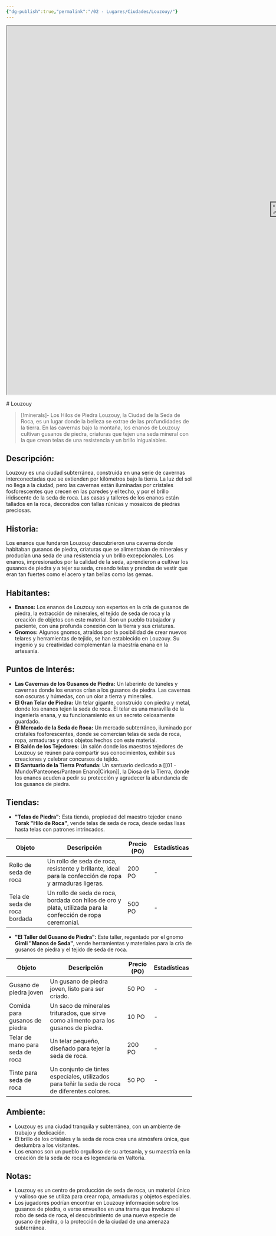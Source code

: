 ```yaml
---
{"dg-publish":true,"permalink":"/02 - Lugares/Ciudades/Louzouy/"}
---
```


<p><span><iframe height="1000" width="1500" src="https://watabou.github.io/city-generator/?size=60&amp;seed=775&amp;name=Louzouy&amp;population=600000&amp;citadel=1&amp;urban_castle=1&amp;plaza=1&amp;temple=1&amp;walls=0&amp;shantytown=1&amp;coast=0&amp;river=0&amp;greens=1&amp;hub=1" sandbox="allow-forms allow-presentation allow-same-origin allow-scripts allow-modals"></iframe></span></p>
# Louzouy

> [!minerals]- Los Hilos de Piedra
> Louzouy,  la Ciudad de la Seda de Roca,  es un lugar donde la belleza se extrae de las profundidades de la tierra.   En las cavernas bajo la montaña,  los enanos de Louzouy cultivan gusanos de piedra,  criaturas que tejen una seda mineral con la que crean telas de una resistencia y un brillo inigualables. 

## Descripción:

Louzouy es una ciudad subterránea,  construida en una serie de cavernas interconectadas que se extienden por kilómetros bajo la tierra.  La luz del sol no llega a la ciudad,  pero las cavernas están iluminadas por cristales fosforescentes que crecen en las paredes y el techo,  y por el brillo iridiscente de la seda de roca.  Las casas y talleres de los enanos están tallados en la roca,  decorados con tallas rúnicas y mosaicos de piedras preciosas.

## Historia:

Los enanos que fundaron Louzouy descubrieron una caverna donde habitaban gusanos de piedra,  criaturas que se alimentaban de minerales y producían una seda de una resistencia y un brillo excepcionales.  Los enanos,  impresionados por la calidad de la seda,  aprendieron a cultivar los gusanos de piedra y a tejer su seda,  creando telas y prendas de vestir que eran tan fuertes como el acero y tan bellas como las gemas.

## Habitantes:

* **Enanos:**  Los enanos de Louzouy son expertos en la cría de gusanos de piedra,  la extracción de minerales,  el tejido de seda de roca y la creación de objetos con este material.  Son un pueblo trabajador y paciente,  con una profunda conexión con la tierra y sus criaturas.
* **Gnomos:**  Algunos gnomos,  atraídos por la posibilidad de crear nuevos telares y herramientas de tejido,  se han establecido en Louzouy.  Su ingenio y su creatividad complementan la maestría enana en la artesanía.

## Puntos de Interés:

* **Las Cavernas de los Gusanos de Piedra:**  Un laberinto de túneles y cavernas donde los enanos crían a los gusanos de piedra.   Las cavernas son oscuras y húmedas,  con un olor a tierra y minerales.
* **El Gran Telar de Piedra:**  Un telar gigante,  construido con piedra y metal,  donde los enanos tejen la seda de roca.  El telar es una maravilla de la ingeniería enana,  y su funcionamiento es un secreto celosamente guardado.
* **El Mercado de la Seda de Roca:**  Un mercado subterráneo,  iluminado por cristales fosforescentes,  donde se comercian telas de seda de roca,  ropa,  armaduras y otros objetos hechos con este material.
* **El Salón de los Tejedores:**  Un salón donde los maestros tejedores de Louzouy se reúnen para compartir sus conocimientos,  exhibir sus creaciones y celebrar concursos de tejido.
* **El Santuario de la Tierra Profunda:**  Un santuario dedicado a [[01 - Mundo/Panteones/Panteon Enano\|Cirkon]],  la Diosa de la Tierra,  donde los enanos acuden a pedir su protección y agradecer la abundancia de los gusanos de piedra.

## Tiendas:

* **"Telas de Piedra":**  Esta tienda,  propiedad del maestro tejedor enano **Torak "Hilo de Roca"**,  vende telas de seda de roca,  desde sedas lisas hasta telas con patrones intrincados.

| Objeto | Descripción | Precio (PO) | Estadísticas |
|---|---|---|---|
| Rollo de seda de roca | Un rollo de seda de roca,  resistente y brillante,  ideal para la confección de ropa y armaduras ligeras. | 200 PO | - |
| Tela de seda de roca bordada |  Un rollo de seda de roca,  bordada con hilos de oro y plata,  utilizada para la confección de ropa ceremonial. | 500 PO | - |

* **"El Taller del Gusano de Piedra":**  Este taller,  regentado por el gnomo **Gimli "Manos de Seda"**,  vende herramientas y materiales para la cría de gusanos de piedra y el tejido de seda de roca.

| Objeto                          | Descripción                                                                                     | Precio (PO) | Estadísticas |
| ------------------------------- | ----------------------------------------------------------------------------------------------- | ----------- | ------------ |
| Gusano de piedra joven          | Un gusano de piedra joven,  listo para ser criado.                                              | 50 PO       | -            |
| Comida para gusanos de piedra   | Un saco de minerales triturados,  que sirve como alimento para los gusanos de piedra.           | 10 PO       | -            |
| Telar de mano para seda de roca | Un telar pequeño,  diseñado para tejer la seda de roca.                                         | 200 PO      | -            |
| Tinte para seda de roca         | Un conjunto de tintes especiales,  utilizados para teñir la seda de roca de diferentes colores. | 50 PO       | -            |

## Ambiente:

* Louzouy es una ciudad tranquila y subterránea,  con un ambiente de trabajo y dedicación.  
* El brillo de los cristales y la seda de roca crea una atmósfera única,  que deslumbra a los visitantes.  
* Los enanos son un pueblo orgulloso de su artesanía,  y su maestría en la creación de la seda de roca es legendaria en Valtoria.

## Notas:

* Louzouy es un centro de producción de seda de roca,  un material único y valioso que se utiliza para crear ropa,  armaduras y objetos especiales.
* Los jugadores podrían encontrar en Louzouy información sobre los gusanos de piedra,  o verse envueltos en una trama que involucre el robo de seda de roca,  el descubrimiento de una nueva especie de gusano de piedra,  o la protección de la ciudad de una amenaza subterránea.

```